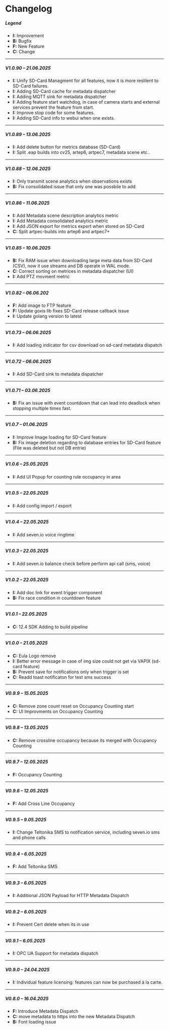 # Changelog

##### Legend  
- **I:** Improvement  
- **B:** Bugfix 
- **F:** New Feature  
- **C:** Change  

---

##### V1.0.90 – 21.06.2025
- **I:** Unify SD-Card Managment for all features, now it is more reslilent to SD-Card failures.
- **I:** Adding SD-Card cache for metadata dispatcher
- **I:** Adding MQTT sink for metadata dispatcher
- **I:** Adding feature start watchdog, in case of camera starts and external services prevent the feature from start.
- **I:** Improve stop code for some features.
- **I:** Adding SD-Card info to webui when one exists.
  
---

##### V1.0.89 – 13.06.2025
- **I:** Add delete button for metrics database (SD-Card)
- **I:** Split .eap builds into cv25, artep6, artpec7, metadata scene etc..

---

##### V1.0.88 – 12.06.2025
- **I:** Only transmit scene analytics when observations exists
- **B:** Fix consolidated issue that only one was possbile to add
  
---

##### V1.0.86 – 11.06.2025
- **I:** Add Metadata scene description analytics metric
- **I:** Add Metadata consolidated analytics metric
- **I:** Add JSON export for metrics export when stored on SD-Card
- **C:** Split artpec-builds into artep6 and artpec7+
  
---

##### V1.0.85 – 10.06.2025
- **B:** Fix RAM issue when downloading large meta data from SD-Card (CSV), now it use streams and DB operate in WAL mode.
- **C:** Correct sorting on metrices in metadata dispatcher (UI)
- **I:** Add PTZ movment metric
  
---

##### V1.0.82 – 06.06.202
- **F:** Add image to FTP feature
- **F:** Update goxis lib fixes SD-Card release callback issue
- **I:** Update golang version to latest

---

##### V1.0.73 – 06.06.2025
- **I:** Add loading indicator for csv download on sd-card metadata dispatch

---

##### V1.0.72 – 06.06.2025
- **I:** Add SD-Card sink to metadata dispatcher

---

##### V1.0.71 – 03.06.2025
- **B:** Fix an issue with event countdown that can lead into deadlock when stopping multiple times fast.

---

##### V1.0.7 – 01.06.2025
- **I:** Improve Image loading for SD-Card feature
- **B:** Fix image deletion regarding to database entries for SD-Card feature (File was deleted but not DB entrie)

---


##### V1.0.6 – 25.05.2025
- **I:** Add UI Popup for counting rule occupancy in area

---

##### V1.0.5 – 22.05.2025
- **I:** Add config import / export

---

##### V1.0.4 – 22.05.2025
- **I:** Add seven.io voice ringtime

---

##### V1.0.3 – 22.05.2025
- **I:** Add seven.io balance check before perform api call (sms, voice)

---

##### V1.0.2 – 22.05.2025
- **I:** Add doc link for event trigger component
- **B:** Fix race condition in countdown feature

---

##### V1.0.1 – 22.05.2025
- **C:** 12.4 SDK Adding to build pipeline

---

##### V1.0.0 – 21.05.2025
- **C:** Eula Logo remove
- **I:** Better error message in case of img size could not get via VAPIX (sd-card feature)
- **B:** Prevent save for notifications only when trigger is set
- **C:** Readd toast notificaton for test sms success
  
---

##### V0.9.9 – 15.05.2025
- **C:** Remove zone count reset on Occupancy Counting start
- **C:** UI Improvments on Occupancy Counting

---

##### V0.9.8 – 13.05.2025
- **C:** Remove crossline occupancy because its merged with Occupancy Counting

---

##### V0.9.7 – 12.05.2025
- **F:** Occupancy Counting

---

##### V0.9.6 – 12.05.2025
- **F:** Add Cross Line Occupancy

---

##### V0.9.5 – 9.05.2025
- **I:** Change Teltonika SMS to notification service, including seven.io sms and phone calls

---

##### V0.9.4 – 6.05.2025
- **F:** Add Teltonika SMS

---

##### V0.9.3 – 6.05.2025
- **I:** Additional JSON Payload for HTTP Metadata Dispatch

---

##### V0.9.2 – 6.05.2025
- **I:** Prevent Cert delete when its in use

---

##### V0.9.1 – 6.05.2025
- **I:** OPC UA Support for metadata dispatch

---

##### V0.9.0 – 24.04.2025
- **I:** Individual feature licensing: features can now be purchased à la carte.

---

##### V0.8.0 – 16.04.2025
- **F:** Introduce Metadata Dispatch
- **C:** move metadata to https into the new Metadata Dispatch
- **B:** Font loading issue 


